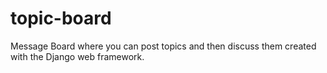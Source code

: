 # topic-board
Message Board where you can post topics and then discuss them created with the Django web framework.
